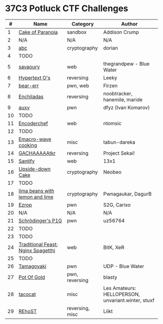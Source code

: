 # 37C3 Potluck CTF Challenges

| **#** | **Name**                                             | **Category**    | **Author**                                         |
|-------|------------------------------------------------------|-----------------|----------------------------------------------------|
| 1     | [Cake of Paranoia](challenge-01/)                    | sandbox         | Addison Crump                                      |
| 2     | N/A                                                  | N/A             | N/A                                                |
| 3     | [abc](challenge-03/)                                 | cryptography    | dorian                                             |
| 4     | TODO                                                 |                 |                                                    |
| 5     | [savaoury](challenge-05/)                            | web             | thegrandpew - Blue Water                           |
| 6     | [Hypertext O's](challenge-06/)                       | reversing       | Leeky                                              |
| 7     | [bear-err](challenge-07/)                            | pwn, web        | Firzen                                             |
| 8     | [Enchiladas](challenge-08/)                          | reversing       | noobtracker, hanemile, maride                      |
| 9     | [auxv](challenge-09/)                                | pwn             | dfyz (Ivan Komarov)                                |
| 10    | TODO                                                 |                 |                                                    |
| 11    | [Encoderchef](challenge-11/)                         | web             | ntomsic                                            |
| 12    | TODO                                                 |                 |                                                    |
| 13    | [Emacro-wave cooking](challenge-13/)                 | misc            | tabun-dareka                                       |
| 14    | [GACHAAAAAtkr](challenge-14/)                        | reversing       | Project Sekai!                                     |
| 15    | [Santify](challenge-15/)                             | web             | 13x1                                               |
| 16    | [Upside-down Cake](challenge-16/)                    | cryptography    | Neobeo                                             |
| 17    | TODO                                                 |                 |                                                    |
| 18    | [lima beans with lemon and lime](challenge-18/)      | cryptography    | Pwnagaukar, DagurB                                 |
| 19    | [Ezrop](challenge-19/)                               | pwn             | S2G, Carixo                                        |
| 20    | N/A                                                  | N/A             | N/A                                                |
| 21    | [Schrödinger's P1G](challenge-21/)                   | pwn             | uz56764                                            |
| 22    | TODO                                                 |                 |                                                    |
| 23    | TODO                                                 |                 |                                                    |
| 24    | [Traditional Feast: Nginx Spagetthi](challenge-24/)  | web             | BitK, XeR                                          |
| 25    | TODO                                                 |                 |                                                    |
| 26    | [Tamagoyaki](challenge-26/)                          | pwn             | UDP - Blue Water                                   |
| 27    | [Pot Of Gold](challenge-27/)                         | pwn, reversing  | blasty                                             |
| 28    | [tacocat](challenge-28/)                             | misc            | Les Amateurs: HELLOPERSON, unvariant.winter, stuxf |
| 29    | [REhoST](challenge-29/)                              | reversing, misc | Liikt                                              |
